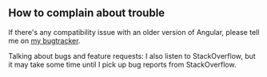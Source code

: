 ## How to complain about trouble

If there's any compatibility issue with an older version of Angular, please tell me on [my bugtracker](https://github.com/stephanrauh/ngx-extended-pdf-viewer/issues).

Talking about bugs and feature requests: I also listen to StackOverflow, but it may take some time until I pick up bug reports from StackOverflow.
